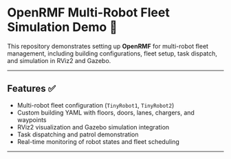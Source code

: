 # OpenRMF Multi-Robot Fleet Simulation Demo 🚀

This repository demonstrates setting up **OpenRMF** for multi-robot fleet management, including building configurations, fleet setup, task dispatch, and simulation in RViz2 and Gazebo.

---

## Features ✅
- Multi-robot fleet configuration (`TinyRobot1`, `TinyRobot2`)  
- Custom building YAML with floors, doors, lanes, chargers, and waypoints  
- RViz2 visualization and Gazebo simulation integration  
- Task dispatching and patrol demonstration  
- Real-time monitoring of robot states and fleet scheduling  

---

